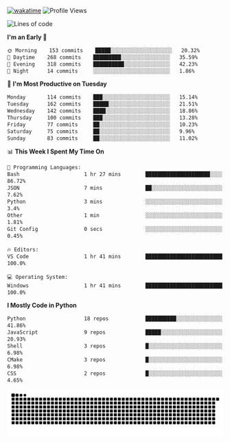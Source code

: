 [![wakatime](https://wakatime.com/badge/user/b920b284-3cde-4cd4-b72e-f7f22d050b16.svg)](https://wakatime.com/@b920b284-3cde-4cd4-b72e-f7f22d050b16)
![Profile Views](http://img.shields.io/badge/Profile%20Views-4586-blue)
<!--START_SECTION:waka-->
![Lines of code](https://img.shields.io/badge/From%20Hello%20World%20I%27ve%20Written--775%20Thousand%20lines%20of%20code-blue)

**I'm an Early 🐤** 

```text
🌞 Morning    153 commits    █████░░░░░░░░░░░░░░░░░░░░   20.32% 
🌆 Daytime    268 commits    █████████░░░░░░░░░░░░░░░░   35.59% 
🌃 Evening    318 commits    ██████████░░░░░░░░░░░░░░░   42.23% 
🌙 Night      14 commits     ░░░░░░░░░░░░░░░░░░░░░░░░░   1.86%

```
📅 **I'm Most Productive on Tuesday** 

```text
Monday       114 commits    ███░░░░░░░░░░░░░░░░░░░░░░   15.14% 
Tuesday      162 commits    █████░░░░░░░░░░░░░░░░░░░░   21.51% 
Wednesday    142 commits    ████░░░░░░░░░░░░░░░░░░░░░   18.86% 
Thursday     100 commits    ███░░░░░░░░░░░░░░░░░░░░░░   13.28% 
Friday       77 commits     ██░░░░░░░░░░░░░░░░░░░░░░░   10.23% 
Saturday     75 commits     ██░░░░░░░░░░░░░░░░░░░░░░░   9.96% 
Sunday       83 commits     ██░░░░░░░░░░░░░░░░░░░░░░░   11.02%

```


📊 **This Week I Spent My Time On** 

```text
💬 Programming Languages: 
Bash                     1 hr 27 mins        █████████████████████░░░░   86.72% 
JSON                     7 mins              ██░░░░░░░░░░░░░░░░░░░░░░░   7.62% 
Python                   3 mins              ░░░░░░░░░░░░░░░░░░░░░░░░░   3.4% 
Other                    1 min               ░░░░░░░░░░░░░░░░░░░░░░░░░   1.81% 
Git Config               0 secs              ░░░░░░░░░░░░░░░░░░░░░░░░░   0.45%

🔥 Editors: 
VS Code                  1 hr 41 mins        █████████████████████████   100.0%

💻 Operating System: 
Windows                  1 hr 41 mins        █████████████████████████   100.0%

```

**I Mostly Code in Python** 

```text
Python                   18 repos            ██████████░░░░░░░░░░░░░░░   41.86% 
JavaScript               9 repos             █████░░░░░░░░░░░░░░░░░░░░   20.93% 
Shell                    3 repos             █░░░░░░░░░░░░░░░░░░░░░░░░   6.98% 
CMake                    3 repos             █░░░░░░░░░░░░░░░░░░░░░░░░   6.98% 
CSS                      2 repos             █░░░░░░░░░░░░░░░░░░░░░░░░   4.65%

```



<!--END_SECTION:waka-->
![Snake animation](https://raw.githubusercontent.com/timmypidashev/timmypidashev/main/commits.svg)
